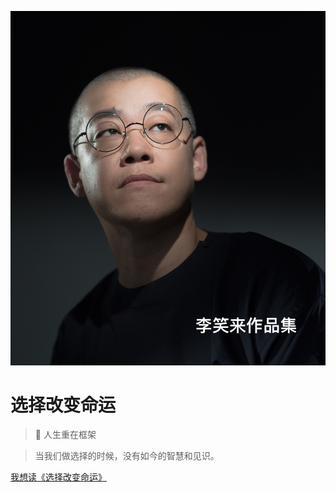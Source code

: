 <!-- _coverpage.md -->
![](photo-with-title.png)
# 选择改变命运

> 💪 人生重在框架

> 当我们做选择的时候，没有如今的智慧和见识。

[我想读《选择改变命运》](/README.md)
